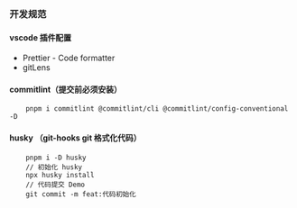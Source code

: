 ### 开发规范

#### vscode 插件配置

- Prettier - Code formatter
- gitLens

#### commitlint（提交前必须安装）

```shell
    pnpm i commitlint @commitlint/cli @commitlint/config-conventional -D
```

#### husky （git-hooks git 格式化代码）

```shell
    pnpm i -D husky
    // 初始化 husky
    npx husky install
    // 代码提交 Demo
    git commit -m feat:代码初始化
```
